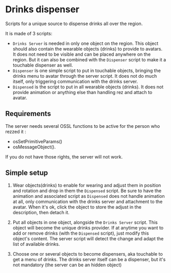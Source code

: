 # Drinks dispenser

Scripts for a unique source to dispense drinks all over the region.

It is made of 3 scripts:
* `Drinks Server` is needed in only one object on the region. This object should also contain the wearable objects (drinks) to provide to avatars. It does not need to be visible and can be placed anywhere on the region. But it can also be combined with the `Dispenser` script to make it a touchable dispenser as well.
* `Dispenser` is one simple script to put in touchable objects, bringing the drinks menu to avatar through the server script. It does not do much itself, only triggering communication with the drinks server.
* `Dispensed` is the script to put in all wearable objects (drinks). It does not provide animation or anything else than handling rez and attach to avatar.

## Requirements

The server needs several OSSL functions to be active for the person who rezzed it :
* osSetPrimitiveParams()
* osMessageObject().

If you do not have those rights, the server will not work.

## Simple setup

1. Wear objects(drinks) to enable for wearing and adjust them in position and rotation and drop in them the `Dispensed` script. Be sure to have the animation and associated script as `Dispensed` does not handle animation at all, only communication with the drinks server and attachment to the avatar. When it's ok, click the object to store the adjust in the description, then detach it.

2. Put all objects in one object, alongside the `Drinks Server` script. This object will become the unique drinks provider. If at anytime you want to add or remove drinks (with the `Dispensed` script), just modify this object's content. The server script will detect the change and adapt the list of available drinks.

3. Choose one or several objects to become dispensers, aka touchable to get a menu of drinks. The drinks server itself can be a dispenser, but it's not mandatory (the server can be an hidden object)
